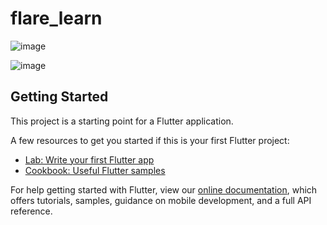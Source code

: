 # flare_learn

![image](https://github.com/shaoting0730/Flutter_learn_demo/blob/master/其他/案例/flare_learn/nima初始.gif) <br/>

![image](https://github.com/shaoting0730/Flutter_learn_demo/blob/master/其他/案例/flare_learn/flare初始.gif) <br/>



## Getting Started

This project is a starting point for a Flutter application.

A few resources to get you started if this is your first Flutter project:

- [Lab: Write your first Flutter app](https://flutter.dev/docs/get-started/codelab)
- [Cookbook: Useful Flutter samples](https://flutter.dev/docs/cookbook)

For help getting started with Flutter, view our
[online documentation](https://flutter.dev/docs), which offers tutorials,
samples, guidance on mobile development, and a full API reference.
